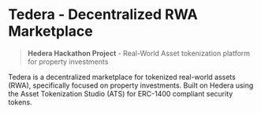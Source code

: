 # Tedera - Decentralized RWA Marketplace

> **Hedera Hackathon Project** - Real-World Asset tokenization platform for property investments

Tedera is a decentralized marketplace for tokenized real-world assets (RWA), specifically focused on property investments. Built on Hedera using the Asset Tokenization Studio (ATS) for ERC-1400 compliant security tokens.